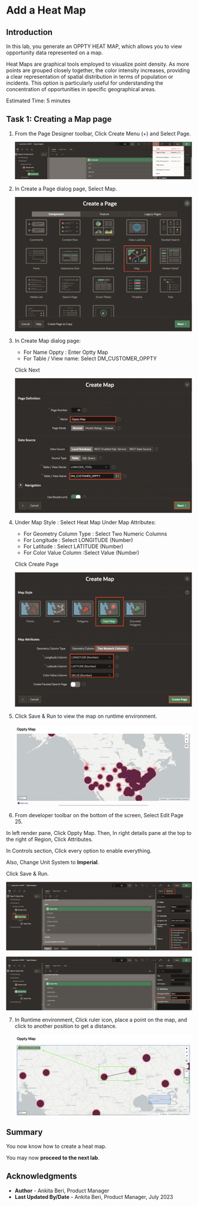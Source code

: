 # Add a Heat Map

## Introduction

In this lab, you generate an OPPTY HEAT MAP, which allows you to view opportunity data represented on a map.

Heat Maps are graphical tools employed to visualize point density. As more points are grouped closely together, the color intensity increases, providing a clear representation of spatial distribution in terms of population or incidents. This option is particularly useful for understanding the concentration of opportunities in specific geographical areas.

Estimated Time: 5 minutes

## Task 1: Creating a Map page

1. From the Page Designer toolbar, Click Create Menu (+) and Select Page.

    ![App Builder](images/create-map.png " ")


2.  In Create a Page dialog page, Select Map.

    ![App Builder](images/map-wizard.png " ")

3. In Create Map dialog page:
    - For Name Oppty : Enter Optty Map
    - For Table / View name: Select DM_CUSTOMER_OPPTY

   Click Next

    ![App Builder](images/map-wizard1.png " ")
4. Under Map Style : Select Heat Map
   Under Map Attributes:
      - For Geometry Column Type : Select Two Numeric Columns
      - For Longitude : Select LONGITUDE (Number)
      - For Latitude : Select LATITUDE (Number)
      - For Color Value Column :Select Value (Number)

   Click Create Page

   ![App Builder](images/map-wizard2.png " ")

5. Click Save & Run to view the map on runtime environment.

   ![App Builder](images/map-points.png " ")

6. From developer toolbar on the bottom of the screen, Select Edit Page 25.

 In left render pane, Click Oppty Map. Then, In right details pane at the top to the right of Region, Click Attributes.

 In Controls section, Click every option to enable everything.

 Also, Change Unit System to **Imperial**.

 Click Save & Run.

  ![App Builder](images/map-attributes.png " ")

  ![App Builder](images/map-attributes1.png " ")

7. In Runtime environment, Click ruler icon, place a point on the map, and click to another position to get a distance.

   ![App Builder](images/map-distance.png " ")

## Summary

You now know how to create a heat map.

You may now **proceed to the next lab**.   

## Acknowledgments
- **Author** - Ankita Beri, Product Manager
- **Last Updated By/Date** - Ankita Beri, Product Manager, July 2023   
